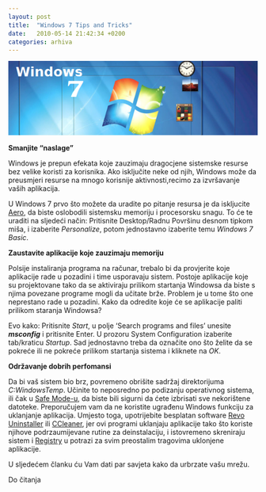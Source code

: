 ```yaml
---
layout: post
title:  "Windows 7 Tips and Tricks"
date:   2010-05-14 21:42:34 +0200
categories: arhiva
---
```

<img src="/assets/Windows7Banner.png" width="600" />

**Smanjite “naslage”**

Windows je prepun efekata koje zauzimaju dragocjene sistemske resurse bez velike koristi za korisnika. Ako isključite neke od njih, Windows može da preusmjeri resurse na mnogo korisnije aktivnosti,recimo za izvršavanje vaših aplikacija.

U Windows 7 prvo što možete da uradite po pitanje resursa je da iskljucite [Aero], da biste oslobodili sistemsku memoriju i procesorsku snagu. To će te uraditi na sljedeći način: Pritisnite Desktop/Radnu Površinu desnom tipkom miša, i izaberite *Personalize*, potom jednostavno izaberite temu *Windows 7 Basic*.

**Zaustavite aplikacije koje zauzimaju memoriju**

Polsije instaliranja programa na računar, trebalo bi da provjerite koje aplikacije rade u pozadini i time usporavaju sistem. Postoje aplikacije koje su projektovane tako da se aktiviraju prilikom startanja Windowsa da biste s njima povezane programe mogli da učitate brže. Problem je u tome što one neprestano rade u pozadini. Kako da odredite koje će se aplikacije paliti prilikom staranja Windowsa?

Evo kako: Pritisnite *Start*, u polje ‘Search programs and files’ unesite ***msconfig*** i pritisnite Enter. U prozoru System Configuration izaberite tab/kraticu *Startup*.
Sad jednostavno treba da označite ono što želite da se pokreće ili ne pokreće prilikom startanja sistema i kliknete na *OK*.

**Održavanje dobrih perfomansi**

Da bi vaš sistem bio brz, povremeno obrišite sadržaj direktorijuma *C:WindowsTemp*. Učinite to neposredno po podizanju operativnog sistema, ili čak u [Safe Mode-u], da biste bili sigurni da ćete izbrisati sve nekorištene datoteke. Preporučujem vam da ne koristite ugrađenu Windows funkciju za uklanjanje aplikacija. Umjesto toga, upotrijebite besplatan software [Revo Uninstaller] ili [CCleaner], jer ovi programi uklanjaju aplikacije tako što koriste njihove podrzaumijevane rutine za deinstalaciju, i istovremeno skreniraju sistem i [Registry] u potrazi za svim preostalim tragovima uklonjene aplikacije.

U sljedećem članku ću Vam dati par savjeta kako da urbrzate vašu mrežu.

Do čitanja

[Aero]: http://en.wikipedia.org/wiki/Windows_Aero
[Safe Mode-u]: http://en.wikipedia.org/wiki/Safe_mode
[Revo Uninstaller]: http://www.revouninstaller.com/
[CCleaner]: http://www.ccleaner.com/
[Registry]: http://en.wikipedia.org/wiki/Windows_Registry
